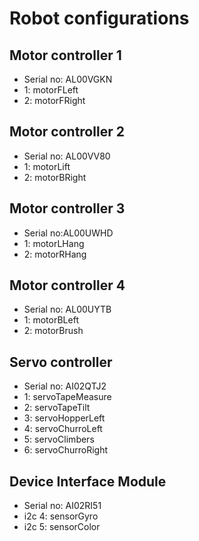 # Robot configurations
## Motor controller 1
* Serial no: AL00VGKN
* 1: motorFLeft
* 2: motorFRight

## Motor controller 2
* Serial no: AL00VV80
* 1: motorLift
* 2: motorBRight

## Motor controller 3
* Serial no:AL00UWHD
* 1: motorLHang
* 2: motorRHang

## Motor controller 4
* Serial no: AL00UYTB
* 1: motorBLeft
* 2: motorBrush

## Servo controller
* Serial no: AI02QTJ2
* 1: servoTapeMeasure
* 2: servoTapeTilt
* 3: servoHopperLeft
* 4: servoChurroLeft
* 5: servoClimbers
* 6: servoChurroRight

## Device Interface Module
* Serial no: AI02RI51
* i2c 4: sensorGyro
* i2c 5: sensorColor

